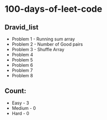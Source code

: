 # 100-days-of-leet-code
## Dravid_list
- Problem 1 - Running sum array
- Problem 2 - Number of Good pairs 
- Problem 3 - Shuffle Array
- Problem 4                                                                                                
- Problem 5
- Problem 6                                                                                                 
- Problem 7                                                                                                  
- Problem 8                                                                                                  
## Count:
- Easy - 3
- Medium - 0
- Hard - 0
